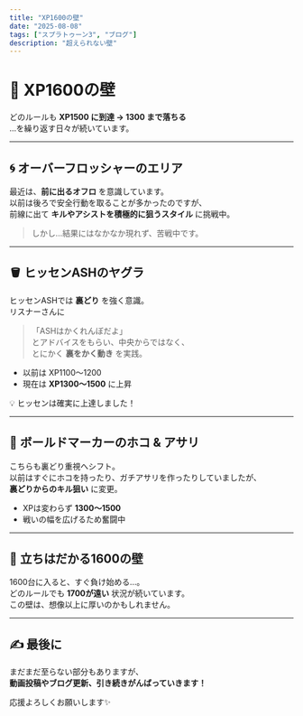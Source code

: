 ```yaml
---
title: "XP1600の壁"
date: "2025-08-08"
tags: ["スプラトゥーン3", "ブログ"]
description: "超えられない壁"
---
```


# 🎯 XP1600の壁

どのルールも **XP1500 に到達 → 1300 まで落ちる**  
…を繰り返す日々が続いています。

---

## 🌀 オーバーフロッシャーのエリア

最近は、**前に出るオフロ** を意識しています。  
以前は後ろで安全行動を取ることが多かったのですが、  
前線に出て **キルやアシストを積極的に狙うスタイル** に挑戦中。

> しかし…結果にはなかなか現れず、苦戦中です。

---

## 🪣 ヒッセンASHのヤグラ

ヒッセンASHでは **裏どり** を強く意識。  
リスナーさんに  
> 「ASHはかくれんぼだよ」  
とアドバイスをもらい、中央からではなく、  
とにかく **裏をかく動き** を実践。

- 以前は XP1100〜1200  
- 現在は **XP1300〜1500** に上昇

💡 ヒッセンは確実に上達しました！

---

## 🔫 ボールドマーカーのホコ & アサリ

こちらも裏どり重視へシフト。  
以前はすぐにホコを持ったり、ガチアサリを作ったりしていましたが、  
**裏どりからのキル狙い** に変更。

- XPは変わらず **1300〜1500**
- 戦いの幅を広げるため奮闘中

---

## 🧱 立ちはだかる1600の壁

1600台に入ると、すぐ負け始める…。  
どのルールでも **1700が遠い** 状況が続いています。  
この壁は、想像以上に厚いのかもしれません。

---

## ✍️ 最後に

まだまだ至らない部分もありますが、  
**動画投稿やブログ更新、引き続きがんばっていきます！**  

応援よろしくお願いします✨
